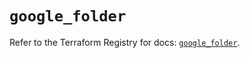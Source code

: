 # `google_folder`

Refer to the Terraform Registry for docs: [`google_folder`](https://registry.terraform.io/providers/hashicorp/google-beta/6.43.0/docs/resources/google_folder).
